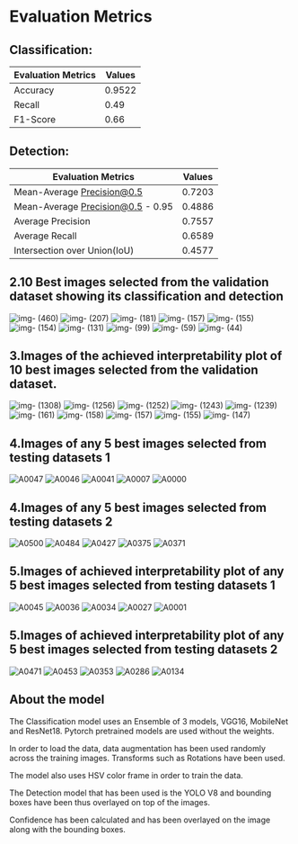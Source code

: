 # Evaluation Metrics

## Classification:
  Evaluation Metrics | Values
| -----------------| -------------|
 Accuracy          |0.9522  |
 Recall            |0.49    |
 F1-Score          |0.66    |

## Detection:
  Evaluation Metrics            | Values
| ------------------------------| -------------|
 Mean-Average Precision@0.5        |0.7203|
 Mean-Average Precision@0.5 - 0.95  |0.4886|
 Average Precision              |  0.7557  |
 Average Recall                 |0.6589|
 Intersection over Union(IoU)   |  0.4577  |


## 2.10 Best images selected from the validation dataset showing its classification and detection
![img- (460)](https://github.com/anirudhprdhan/new/assets/61653573/dc80f5f7-f75d-4961-a2b6-e267ffc4c7d2)
![img- (207)](https://github.com/anirudhprdhan/new/assets/61653573/8bfe138c-4020-40a0-8410-315cde6e9c0f)
![img- (181)](https://github.com/anirudhprdhan/new/assets/61653573/d2ae3411-f6e1-4efb-8f56-122bcf5ff506)
![img- (157)](https://github.com/anirudhprdhan/new/assets/61653573/cee33ecb-24ac-4331-98eb-87195adde31e)
![img- (155)](https://github.com/anirudhprdhan/new/assets/61653573/84b58b6b-1d56-4eeb-bcba-7e49e167e310)
![img- (154)](https://github.com/anirudhprdhan/new/assets/61653573/7ad6b101-7e26-40db-bc17-9a07d3cabf02)
![img- (131)](https://github.com/anirudhprdhan/new/assets/61653573/9ed92802-5c0a-4e5f-9c25-ce8fbe0f19e9)
![img- (99)](https://github.com/anirudhprdhan/new/assets/61653573/344993af-e396-4b79-b989-e9f13952defa)
![img- (59)](https://github.com/anirudhprdhan/new/assets/61653573/c7a8d9d2-05f4-431a-b4fc-464ff1cea163)
![img- (44)](https://github.com/anirudhprdhan/new/assets/61653573/1ddaa55d-4860-483c-bf33-ab39ad9a640b)

## 3.Images of the achieved interpretability plot of 10 best images selected from the validation dataset.

![img- (1308)](https://github.com/anirudhprdhan/new/assets/61653573/3829f178-8893-4fa9-afec-2e0f3c693e00)
![img- (1256)](https://github.com/anirudhprdhan/new/assets/61653573/898f71bb-98e2-40cd-8d6a-d1ce92decbfc)
![img- (1252)](https://github.com/anirudhprdhan/new/assets/61653573/e7ee18dd-7c17-49e7-b64c-0d5a5e69cda8)
![img- (1243)](https://github.com/anirudhprdhan/new/assets/61653573/84c75da6-9609-4a42-91c6-0b2b642fe2dd)
![img- (1239)](https://github.com/anirudhprdhan/new/assets/61653573/6721fbc2-fbb7-4b61-8016-1e1a8a46e1f0)
![img- (161)](https://github.com/anirudhprdhan/new/assets/61653573/3eaa602b-1741-46bd-9671-6c9447e19fe6)
![img- (158)](https://github.com/anirudhprdhan/new/assets/61653573/cef7163a-b764-4c7a-a651-d06828324684)
![img- (157)](https://github.com/anirudhprdhan/new/assets/61653573/e9be1ac6-bb08-452f-b8a8-ec5df52d271c)
![img- (155)](https://github.com/anirudhprdhan/new/assets/61653573/c045081c-8d7a-48c7-81b4-d9fa4065b917)
![img- (147)](https://github.com/anirudhprdhan/new/assets/61653573/7b6d3a45-9994-434a-af3b-996eeb99ff68)


 ## 4.Images of any 5 best images selected from testing datasets 1
 ![A0047](https://github.com/anirudhprdhan/new/assets/61653573/f8d7d9da-f0fa-4619-a855-78a30ebc7e80)
![A0046](https://github.com/anirudhprdhan/new/assets/61653573/e969daac-8bd6-4e64-a9e7-04d7669eeda1)
![A0041](https://github.com/anirudhprdhan/new/assets/61653573/787de155-517e-49b4-b730-99cc1a774535)
![A0007](https://github.com/anirudhprdhan/new/assets/61653573/84f0438d-7b74-43a3-97b6-0b7fc23f7c7a)
![A0000](https://github.com/anirudhprdhan/new/assets/61653573/084cf778-716d-409c-91c6-02352d98605a)


## 4.Images of any 5 best images selected from testing datasets 2
![A0500](https://github.com/anirudhprdhan/new/assets/61653573/7995efee-11c2-4ed5-b2f7-6f0a8438cc4b)
![A0484](https://github.com/anirudhprdhan/new/assets/61653573/0b5a7443-ca40-4c80-a8b5-1842ed034bce)
![A0427](https://github.com/anirudhprdhan/new/assets/61653573/7afa3dd1-9656-4e7b-a73e-9f72e192dcb7)
![A0375](https://github.com/anirudhprdhan/new/assets/61653573/9fb85228-8e2e-45ec-898e-6802c027f12f)
![A0371](https://github.com/anirudhprdhan/new/assets/61653573/b30308f3-e48f-47b2-9ae8-199fd1f1f12a)


## 5.Images of achieved interpretability plot of any 5 best images selected from testing datasets 1

![A0045](https://github.com/anirudhprdhan/new/assets/61653573/9fa447d6-2062-4a7f-89c0-ad9558114970)
![A0036](https://github.com/anirudhprdhan/new/assets/61653573/4e59c473-922c-44a9-896d-34a5d62cc453)
![A0034](https://github.com/anirudhprdhan/new/assets/61653573/1776f3ce-b4b5-4572-8d6a-ef9f1a74e090)
![A0027](https://github.com/anirudhprdhan/new/assets/61653573/d282127d-1ab8-4697-af5a-88f7fbc63396)
![A0001](https://github.com/anirudhprdhan/new/assets/61653573/847187df-7e3c-48dd-bd6a-7a30014eebe7)


## 5.Images of achieved interpretability plot of any 5 best images selected from testing datasets 2

![A0471](https://github.com/anirudhprdhan/new/assets/61653573/ca635a1b-2844-4202-b399-2de1c545c8ec)
![A0453](https://github.com/anirudhprdhan/new/assets/61653573/bb741703-00e1-4508-ab25-95b05c3d4101)
![A0353](https://github.com/anirudhprdhan/new/assets/61653573/8abb0387-3d2f-4fe9-9776-ff3f37f0c6e5)
![A0286](https://github.com/anirudhprdhan/new/assets/61653573/1b2b9c69-821f-458f-b071-33298013fe00)
![A0134](https://github.com/anirudhprdhan/new/assets/61653573/85db1f12-9edc-430c-b2ad-d6169a05c246)

## About the model
The Classification model uses an Ensemble of 3 models, VGG16, MobileNet and ResNet18. Pytorch pretrained models are used without the weights. 

In order to load the data, data augmentation has been used randomly across the training images. Transforms such as Rotations have been used. 

The model also uses HSV color frame in order to train the data.

The Detection model that has been used is the YOLO V8 and bounding boxes have been thus overlayed on top of the images. 

Confidence has been calculated and has been overlayed on the image along with the bounding boxes.


